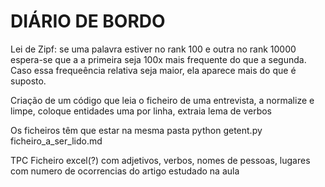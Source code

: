 # DIÁRIO DE BORDO

Lei de Zipf: se uma palavra estiver no rank 100 e outra no rank 10000 espera-se que a a primeira seja 100x mais frequente do que a segunda. Caso essa frequeência relativa seja maior, ela aparece mais do que é suposto.

Criação de um código que leia o ficheiro de uma entrevista, a normalize e limpe, coloque entidades uma por linha, extraia lema de verbos

Os ficheiros têm que estar na mesma pasta python getent.py ficheiro_a_ser_lido.md

TPC 
Ficheiro excel(?) com adjetivos, verbos, nomes de pessoas, lugares com numero de ocorrencias do artigo estudado na aula



